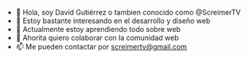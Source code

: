 - 👋 Hola, soy David Gutiérrez o tambien conocido como @ScreimerTV
- 👀 Estoy bastante interesando en el desarrollo y diseño web 
- 🌱 Actualmente estoy aprendiendo todo sobre web
- 💞️ Ahorita quiero colaborar con la comunidad web
- 📫 Me pueden contactar por screimertv@gmail.com

<!---
ScreimerTV/ScreimerTV is a ✨ special ✨ repository because its `README.md` (this file) appears on your GitHub profile.
You can click the Preview link to take a look at your changes.
--->
